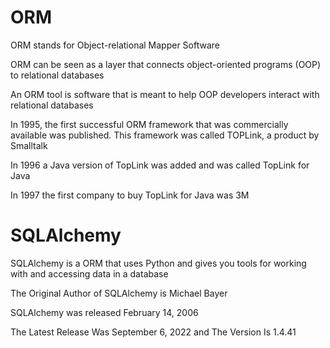 # ORM
ORM stands for Object-relational Mapper Software

ORM can be seen as a layer that connects object-oriented programs (OOP) to relational databases

An ORM tool is software that is meant to help OOP developers interact with relational databases

In 1995, the first successful ORM framework that was commercially available was published. This framework was called TOPLink, a product by Smalltalk

In 1996 a Java version of TopLink was added and was called TopLink for Java

In 1997 the first company to buy TopLink for Java was 3M


# SQLAlchemy
SQLAlchemy is a ORM that uses Python and gives you tools for working with and accessing data in a database

The Original Author of SQLAlchemy is Michael Bayer

SQLAlchemy was released February 14, 2006

The Latest Release Was September 6, 2022 and The Version Is 1.4.41